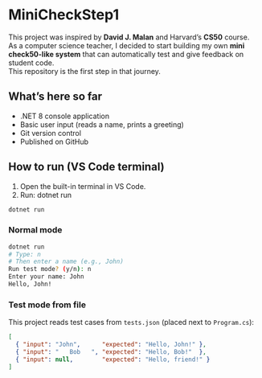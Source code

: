 # MiniCheckStep1

This project was inspired by **David J. Malan** and Harvard’s **CS50** course.  
As a computer science teacher, I decided to start building my own **mini check50-like system** that can automatically test and give feedback on student code.  
This repository is the first step in that journey.

## What’s here so far
- .NET 8 console application
- Basic user input (reads a name, prints a greeting)
- Git version control
- Published on GitHub

## How to run (VS Code terminal)
1. Open the built-in terminal in VS Code.
2. Run:
   dotnet run

```bash
dotnet run
```

### Normal mode
```bash
dotnet run
# Type: n
# Then enter a name (e.g., John)
Run test mode? (y/n): n
Enter your name: John
Hello, John!
```

### Test mode from file
This project reads test cases from `tests.json` (placed next to `Program.cs`):

```json
[
  { "input": "John",      "expected": "Hello, John!" },
  { "input": "   Bob   ", "expected": "Hello, Bob!"  },
  { "input": null,        "expected": "Hello, friend!" }
]
```